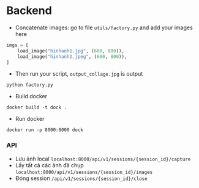 # Backend

- Concatenate images: go to file `utils/factory.py` and add your images here
```python
imgs = [
    load_image("hinhanh1.jpg", (600, 800)),
    load_image("hinhanh2.jpeg", (600, 800)),
]
```
- Then run your script, `output_collage.jpg` is output
```commandline
python factory.py
```

- Build docker

```commandline
docker build -t dock .
```

- Run docker

```commandline
docker run -p 8000:8000 dock
```

### API

- Lưu ảnh local `localhost:8000/api/v1/sessions/{session_id}/capture`
- Lấy tất cả các ảnh đã chụp `localhost:8000/api/v1/sessions/{session_id}/images`
- Đóng session `/api/v1/sessions/{session_id}/close`